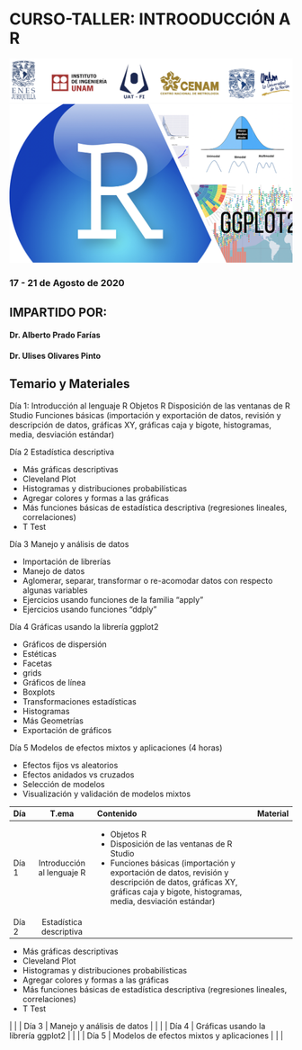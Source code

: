 # CURSO-TALLER: INTROODUCCIÓN A R

![alt text](figs/header.png)
![alt text](figs/r.png)

### 17 - 21 de Agosto de 2020 

## IMPARTIDO POR: 
#### Dr. Alberto Prado Farías 
#### Dr. Ulises Olivares Pinto

## Temario y Materiales


Día 1: Introducción al lenguaje R 
Objetos R
Disposición de las ventanas de R Studio
Funciones básicas (importación y exportación de datos, revisión y descripción de datos, gráficas XY, gráficas caja y bigote, histogramas, media, desviación estándar)

 Día 2 Estadística descriptiva 
<ul> 
   <li> Más gráficas descriptivas </li> 
   <li> Cleveland Plot </li>
   <li> Histogramas y distribuciones probabilísticas </li>
   <li> Agregar colores y formas a las gráficas </li>
   <li> Más funciones básicas de estadística descriptiva (regresiones lineales, correlaciones) </li>
   <li> T Test </li>
</ul> 

Día 3 Manejo y análisis de datos
<ul> 
    <li> Importación de librerías </li>
    <li> Manejo de datos </li>
    <li> Aglomerar, separar, transformar o re-acomodar datos con respecto algunas variables </li>
    <li> Ejercicios usando funciones de la familia “apply” </li>
    <li> Ejercicios usando funciones “ddply”</li>
</ul> 

Día 4 Gráficas usando la librería ggplot2
<ul> 
    <li> Gráficos de dispersión</li>
    <li> Estéticas</li>
    <li> Facetas</li>
    <li> grids</li>
    <li> Gráficos de línea</li>
    <li> Boxplots</li>
    <li> Transformaciones estadísticas</li>
    <li> Histogramas</li>
    <li> Más Geometrías</li>
    <li> Exportación de gráficos</li>
</ul> 

Día 5 Modelos de efectos mixtos y aplicaciones (4 horas)
<ul> 
   <li> Efectos fijos vs aleatorios</li>
   <li> Efectos anidados vs cruzados </li>
   <li> Selección de modelos</li>
   <li> Visualización y validación de modelos mixtos</li>
</ul> 


| Día        | T.ema           | Contenido  |  Material   |
| :------------- |:-------------:|:-----| -----:|
| Día 1      | Introducción al lenguaje R| <ul> <li> Objetos R</li> <li> Disposición de las ventanas de R Studio</li> <li> Funciones básicas (importación y exportación de datos, revisión y descripción de datos, gráficas XY, gráficas caja y bigote, histogramas, media, desviación estándar)</li> </ul>    |
| Día 2      | Estadística descriptiva  | 
<ul> 
   <li> Más gráficas descriptivas </li> 
   <li> Cleveland Plot </li>
   <li> Histogramas y distribuciones probabilísticas </li>
   <li> Agregar colores y formas a las gráficas </li>
   <li> Más funciones básicas de estadística descriptiva (regresiones lineales, correlaciones) </li>
   <li> T Test </li>
</ul> |    |
| Día 3      | Manejo y análisis de datos |  |   |
| Día 4      | Gráficas usando la librería ggplot2 |  |   |
| Día 5      | Modelos de efectos mixtos y aplicaciones |  |     |




